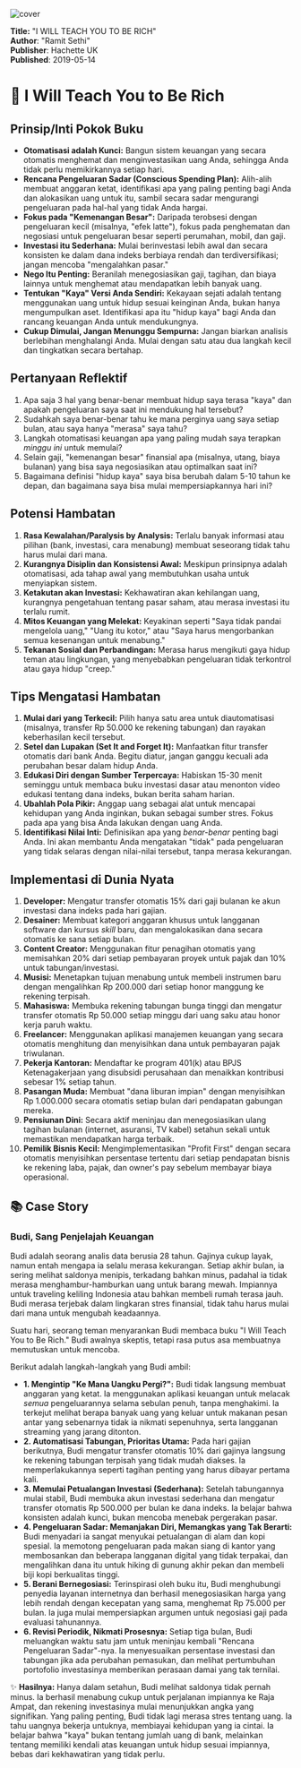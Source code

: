 
![cover](https://books.google.com/books/content?id=cZ94EAAAQBAJ&printsec=frontcover&img=1&zoom=1&edge=curl&source=gbs_api)



**Title:** "I WILL TEACH YOU TO BE RICH"  
**Author**: "Ramit Sethi"  
**Publisher**: Hachette UK  
**Published**: 2019-05-14  

# 📖 I Will Teach You to Be Rich

## Prinsip/Inti Pokok Buku
- **Otomatisasi adalah Kunci:** Bangun sistem keuangan yang secara otomatis menghemat dan menginvestasikan uang Anda, sehingga Anda tidak perlu memikirkannya setiap hari.
- **Rencana Pengeluaran Sadar (Conscious Spending Plan):** Alih-alih membuat anggaran ketat, identifikasi apa yang paling penting bagi Anda dan alokasikan uang untuk itu, sambil secara sadar mengurangi pengeluaran pada hal-hal yang tidak Anda hargai.
- **Fokus pada "Kemenangan Besar":** Daripada terobsesi dengan pengeluaran kecil (misalnya, "efek latte"), fokus pada penghematan dan negosiasi untuk pengeluaran besar seperti perumahan, mobil, dan gaji.
- **Investasi itu Sederhana:** Mulai berinvestasi lebih awal dan secara konsisten ke dalam dana indeks berbiaya rendah dan terdiversifikasi; jangan mencoba "mengalahkan pasar."
- **Nego Itu Penting:** Beranilah menegosiasikan gaji, tagihan, dan biaya lainnya untuk menghemat atau mendapatkan lebih banyak uang.
- **Tentukan "Kaya" Versi Anda Sendiri:** Kekayaan sejati adalah tentang menggunakan uang untuk hidup sesuai keinginan Anda, bukan hanya mengumpulkan aset. Identifikasi apa itu "hidup kaya" bagi Anda dan rancang keuangan Anda untuk mendukungnya.
- **Cukup Dimulai, Jangan Menunggu Sempurna:** Jangan biarkan analisis berlebihan menghalangi Anda. Mulai dengan satu atau dua langkah kecil dan tingkatkan secara bertahap.

## Pertanyaan Reflektif
1.  Apa saja 3 hal yang benar-benar membuat hidup saya terasa "kaya" dan apakah pengeluaran saya saat ini mendukung hal tersebut?
2.  Sudahkah saya benar-benar tahu ke mana perginya uang saya setiap bulan, atau saya hanya "merasa" saya tahu?
3.  Langkah otomatisasi keuangan apa yang paling mudah saya terapkan *minggu ini* untuk memulai?
4.  Selain gaji, "kemenangan besar" finansial apa (misalnya, utang, biaya bulanan) yang bisa saya negosiasikan atau optimalkan saat ini?
5.  Bagaimana definisi "hidup kaya" saya bisa berubah dalam 5-10 tahun ke depan, dan bagaimana saya bisa mulai mempersiapkannya hari ini?

## Potensi Hambatan
1.  **Rasa Kewalahan/Paralysis by Analysis:** Terlalu banyak informasi atau pilihan (bank, investasi, cara menabung) membuat seseorang tidak tahu harus mulai dari mana.
2.  **Kurangnya Disiplin dan Konsistensi Awal:** Meskipun prinsipnya adalah otomatisasi, ada tahap awal yang membutuhkan usaha untuk menyiapkan sistem.
3.  **Ketakutan akan Investasi:** Kekhawatiran akan kehilangan uang, kurangnya pengetahuan tentang pasar saham, atau merasa investasi itu terlalu rumit.
4.  **Mitos Keuangan yang Melekat:** Keyakinan seperti "Saya tidak pandai mengelola uang," "Uang itu kotor," atau "Saya harus mengorbankan semua kesenangan untuk menabung."
5.  **Tekanan Sosial dan Perbandingan:** Merasa harus mengikuti gaya hidup teman atau lingkungan, yang menyebabkan pengeluaran tidak terkontrol atau gaya hidup "creep."

## Tips Mengatasi Hambatan
1.  **Mulai dari yang Terkecil:** Pilih hanya satu area untuk diautomatisasi (misalnya, transfer Rp 50.000 ke rekening tabungan) dan rayakan keberhasilan kecil tersebut.
2.  **Setel dan Lupakan (Set It and Forget It):** Manfaatkan fitur transfer otomatis dari bank Anda. Begitu diatur, jangan ganggu kecuali ada perubahan besar dalam hidup Anda.
3.  **Edukasi Diri dengan Sumber Terpercaya:** Habiskan 15-30 menit seminggu untuk membaca buku investasi dasar atau menonton video edukasi tentang dana indeks, bukan berita saham harian.
4.  **Ubahlah Pola Pikir:** Anggap uang sebagai alat untuk mencapai kehidupan yang Anda inginkan, bukan sebagai sumber stres. Fokus pada apa yang bisa Anda lakukan dengan uang Anda.
5.  **Identifikasi Nilai Inti:** Definisikan apa yang *benar-benar* penting bagi Anda. Ini akan membantu Anda mengatakan "tidak" pada pengeluaran yang tidak selaras dengan nilai-nilai tersebut, tanpa merasa kekurangan.

## Implementasi di Dunia Nyata
1.  **Developer:** Mengatur transfer otomatis 15% dari gaji bulanan ke akun investasi dana indeks pada hari gajian.
2.  **Desainer:** Membuat kategori anggaran khusus untuk langganan software dan kursus *skill* baru, dan mengalokasikan dana secara otomatis ke sana setiap bulan.
3.  **Content Creator:** Menggunakan fitur penagihan otomatis yang memisahkan 20% dari setiap pembayaran proyek untuk pajak dan 10% untuk tabungan/investasi.
4.  **Musisi:** Menetapkan tujuan menabung untuk membeli instrumen baru dengan mengalihkan Rp 200.000 dari setiap honor manggung ke rekening terpisah.
5.  **Mahasiswa:** Membuka rekening tabungan bunga tinggi dan mengatur transfer otomatis Rp 50.000 setiap minggu dari uang saku atau honor kerja paruh waktu.
6.  **Freelancer:** Menggunakan aplikasi manajemen keuangan yang secara otomatis menghitung dan menyisihkan dana untuk pembayaran pajak triwulanan.
7.  **Pekerja Kantoran:** Mendaftar ke program 401(k) atau BPJS Ketenagakerjaan yang disubsidi perusahaan dan menaikkan kontribusi sebesar 1% setiap tahun.
8.  **Pasangan Muda:** Membuat "dana liburan impian" dengan menyisihkan Rp 1.000.000 secara otomatis setiap bulan dari pendapatan gabungan mereka.
9.  **Pensiunan Dini:** Secara aktif meninjau dan menegosiasikan ulang tagihan bulanan (internet, asuransi, TV kabel) setahun sekali untuk memastikan mendapatkan harga terbaik.
10. **Pemilik Bisnis Kecil:** Mengimplementasikan "Profit First" dengan secara otomatis menyisihkan persentase tertentu dari setiap pendapatan bisnis ke rekening laba, pajak, dan owner's pay sebelum membayar biaya operasional.

## 📚 Case Story
### Budi, Sang Penjelajah Keuangan

Budi adalah seorang analis data berusia 28 tahun. Gajinya cukup layak, namun entah mengapa ia selalu merasa kekurangan. Setiap akhir bulan, ia sering melihat saldonya menipis, terkadang bahkan minus, padahal ia tidak merasa menghambur-hamburkan uang untuk barang mewah. Impiannya untuk traveling keliling Indonesia atau bahkan membeli rumah terasa jauh. Budi merasa terjebak dalam lingkaran stres finansial, tidak tahu harus mulai dari mana untuk mengubah keadaannya.

Suatu hari, seorang teman menyarankan Budi membaca buku "I Will Teach You to Be Rich." Budi awalnya skeptis, tetapi rasa putus asa membuatnya memutuskan untuk mencoba.

Berikut adalah langkah-langkah yang Budi ambil:

*   **1. Mengintip "Ke Mana Uangku Pergi?":** Budi tidak langsung membuat anggaran yang ketat. Ia menggunakan aplikasi keuangan untuk melacak *semua* pengeluarannya selama sebulan penuh, tanpa menghakimi. Ia terkejut melihat berapa banyak uang yang keluar untuk makanan pesan antar yang sebenarnya tidak ia nikmati sepenuhnya, serta langganan streaming yang jarang ditonton.
*   **2. Automatisasi Tabungan, Prioritas Utama:** Pada hari gajian berikutnya, Budi mengatur transfer otomatis 10% dari gajinya langsung ke rekening tabungan terpisah yang tidak mudah diakses. Ia memperlakukannya seperti tagihan penting yang harus dibayar pertama kali.
*   **3. Memulai Petualangan Investasi (Sederhana):** Setelah tabungannya mulai stabil, Budi membuka akun investasi sederhana dan mengatur transfer otomatis Rp 500.000 per bulan ke dana indeks. Ia belajar bahwa konsisten adalah kunci, bukan mencoba menebak pergerakan pasar.
*   **4. Pengeluaran Sadar: Memanjakan Diri, Memangkas yang Tak Berarti:** Budi menyadari ia sangat menyukai petualangan di alam dan kopi spesial. Ia memotong pengeluaran pada makan siang di kantor yang membosankan dan beberapa langganan digital yang tidak terpakai, dan mengalihkan dana itu untuk hiking di gunung akhir pekan dan membeli biji kopi berkualitas tinggi.
*   **5. Berani Bernegosiasi:** Terinspirasi oleh buku itu, Budi menghubungi penyedia layanan internetnya dan berhasil menegosiasikan harga yang lebih rendah dengan kecepatan yang sama, menghemat Rp 75.000 per bulan. Ia juga mulai mempersiapkan argumen untuk negosiasi gaji pada evaluasi tahunannya.
*   **6. Revisi Periodik, Nikmati Prosesnya:** Setiap tiga bulan, Budi meluangkan waktu satu jam untuk meninjau kembali "Rencana Pengeluaran Sadar"-nya. Ia menyesuaikan persentase investasi dan tabungan jika ada perubahan pemasukan, dan melihat pertumbuhan portofolio investasinya memberikan perasaan damai yang tak ternilai.

✨ **Hasilnya:** Hanya dalam setahun, Budi melihat saldonya tidak pernah minus. Ia berhasil menabung cukup untuk perjalanan impiannya ke Raja Ampat, dan rekening investasinya mulai menunjukkan angka yang signifikan. Yang paling penting, Budi tidak lagi merasa stres tentang uang. Ia tahu uangnya bekerja untuknya, membiayai kehidupan yang ia cintai. Ia belajar bahwa "kaya" bukan tentang jumlah uang di bank, melainkan tentang memiliki kendali atas keuangan untuk hidup sesuai impiannya, bebas dari kekhawatiran yang tidak perlu.
